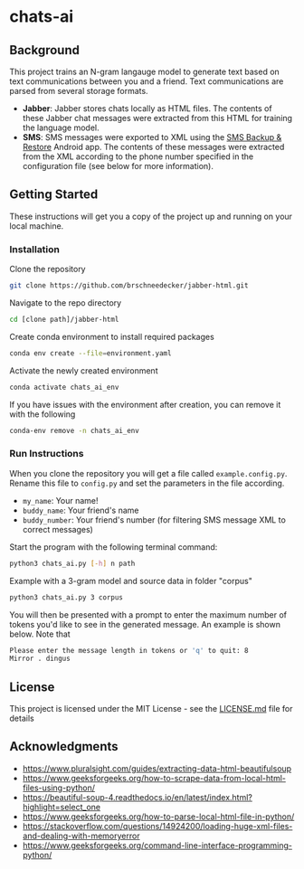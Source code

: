 # chats-ai

## Background

This project trains an N-gram langauge model to generate text based on text communications between you and a friend. Text communications are parsed from several storage formats.

 * **Jabber**: Jabber stores chats locally as HTML files. The contents of these Jabber chat messages were extracted from this HTML for training the language model.
 * **SMS**: SMS messages were exported to XML using the [SMS Backup & Restore](https://play.google.com/store/apps/details?id=com.riteshsahu.SMSBackupRestore&hl=en_US&gl=US) Android app. The contents of these messages were extracted from the XML according to the phone number specified in the configuration file (see below for more information).

## Getting Started

These instructions will get you a copy of the project up and running on your local machine.

### Installation

Clone the repository

```bash
git clone https://github.com/brschneedecker/jabber-html.git
```

Navigate to the repo directory

```bash
cd [clone path]/jabber-html
```

Create conda environment to install required packages

```bash
conda env create --file=environment.yaml
```

Activate the newly created environment

```bash
conda activate chats_ai_env
```

If you have issues with the environment after creation, you can remove it with the following

```bash
conda-env remove -n chats_ai_env
```

### Run Instructions

When you clone the repository you will get a file called ```example.config.py```. Rename this file to ```config.py``` and set the parameters in the file according.
* ```my_name```: Your name!
* ```buddy_name```: Your friend's name
* ```buddy_number```: Your friend's number (for filtering SMS message XML to correct messages)

Start the program with the following terminal command:
```bash
python3 chats_ai.py [-h] n path
```

Example with a 3-gram model and source data in folder "corpus"
```bash
python3 chats_ai.py 3 corpus
```

You will then be presented with a prompt to enter the maximum number of tokens you'd like to see in the generated message. An example is shown below. Note that
```bash
Please enter the message length in tokens or 'q' to quit: 8
Mirror . dingus
```

## License

This project is licensed under the MIT License - see the [LICENSE.md](LICENSE.md) file for details

## Acknowledgments

* https://www.pluralsight.com/guides/extracting-data-html-beautifulsoup
* https://www.geeksforgeeks.org/how-to-scrape-data-from-local-html-files-using-python/
* https://beautiful-soup-4.readthedocs.io/en/latest/index.html?highlight=select_one
* https://www.geeksforgeeks.org/how-to-parse-local-html-file-in-python/
* https://stackoverflow.com/questions/14924200/loading-huge-xml-files-and-dealing-with-memoryerror
* https://www.geeksforgeeks.org/command-line-interface-programming-python/


